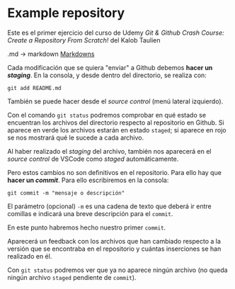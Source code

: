 # Example repository
Este es el primer ejercicio del curso de Udemy _Git & Github Crash Course: Create a Repository From Scratch!_ del Kalob Taulien

.md -> markdown
[Markdowns](https://guides.github.com/features/mastering-markdown/)

Cada modificación que se quiera "enviar" a Github debemos **hacer un _staging_**. En la consola, y desde dentro del directorio, se realiza con:

`git add README.md`

También se puede hacer desde el _source control_ (menú lateral izquierdo).

Con el comando `git status` podremos comprobar en qué estado se encuentran los archivos del directorio respecto al repositorio en Github. Si aparece en verde los archivos estarán en estado `staged`; si aparece en rojo se nos mostrará qué le sucede a cada archivo.

Al haber realizado el _staging_ del archivo, también nos aparecerá en el _source control_ de VSCode como _staged_ automáticamente.

Pero estos cambios no son definitivos en el repositorio. Para ello hay que **hacer un _commit_**. Para ello escribiremos en la consola:

`git commit -m "mensaje o descripción"`

El parámetro (opcional) `-m` es una cadena de texto que deberá ir entre comillas e indicará una breve descripción para el `commit`.

En este punto habremos hecho nuestro primer `commit`.

Aparecerá un feedback con los archivos que han cambiado respecto a la versión que se encontraba en el repositorio y cuántas inserciones se han realizado en él.

Con `git status` podremos ver que ya no aparece ningún archivo (no queda ningún archivo `staged` pendiente de `commit`).